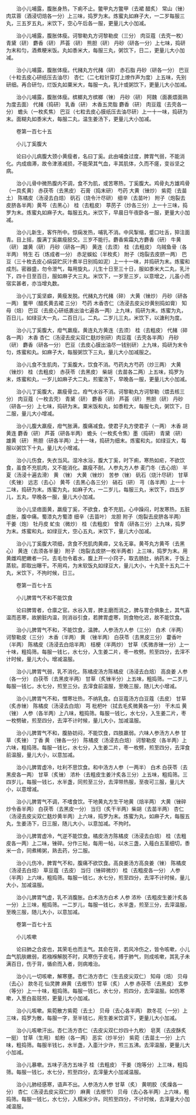 <!-- { "loadSidebar": true } -->
　　治小儿哺露，腹胀身热，下痢不止。鳖甲丸方鳖甲（去裙 醋炙） 常山（锉） 肉苁蓉（酒浸切焙各一分）上三味，捣罗为末。炼蜜丸如麻子大，一二岁每服三丸，三五岁五丸，米饮下，空心午后各一服，更量儿大小加减。

　　治小儿哺露，腹胀体瘦。诃黎勒丸方诃黎勒皮（三分） 肉豆蔻（去壳一枚） 青黛（研） 麝香（研） 芦荟（研） 熊胆（研） 丹砂（研各一分）上七味，捣研为末和匀，酒煮粳米饭。丸如黍米大，每服三丸，粥饮下，日二，更量儿大小加减。

　　治小儿哺露，腹胀体瘦。代赭丸方代赭（研） 赤石脂 丹砂（研各一分） 巴豆（十粒去皮心研纸压去油尽） 杏仁（二七粒针穿灯上燎作声为度）上五味，先别研细。再合研匀，烂饭丸如粟米大，每服一丸，乳汁或粥饮下，更量儿大小加减。

　　治小儿哺露，腹胀体瘦。槟榔丸方槟榔（锉） 丹砂（研） 阿魏（面裹煨面熟为度去面） 代赭（捣研） 乳香（研） 木香五灵脂 麝香（研） 肉豆蔻（去壳各一分） 蟾头（一枚炙焦） 巴豆（七粒去皮心膜纸压去油尽研）上一十一味，捣研为末。面糊丸如黍米大，每服二丸，温生姜汤下，更量儿大小加减。

　　卷第一百七十五

　　小儿丁奚腹大

　　论曰小儿病腹大颈小黄瘦者，名曰丁奚。此由哺食过度，脾胃气弱，不能消化。内成痼滞，故令津液减损，不能荣其气血，丰其肌体，久而不瘥，变谷坚之病。

　　治小儿骨中微热腹内不调，食不为肌，或苦寒热，丁奚腹大。鸡骨丸方雄鸡骨（一具炙黄） 赤茯苓（去黑皮） 石膏（捣末研） 芍药 大黄（锉炒） 紫菀（去苗土） 陈橘皮（汤浸去白焙） 矾石（烧令汁尽研） 细辛（去苗叶） 附子（炮裂去皮脐各半两）黄芩（去黑心） 桂（去粗皮） 葶苈子（炒各三分）上一十三味，捣罗为末。炼蜜丸如麻子大。每服五丸，米饮下，早晨日午夜卧各一服，更量大小加减。

　　治小儿新生，客忤所中。惊痫发热，哺乳不消。中风掣缩，蹙口吐舌，猝注面青。目上摇，腹满丁奚羸瘦胫交。三岁不能行。麝香紫霜丸方麝香（研） 牛黄（研） 雄黄（研） 丹砂（研各一两） 黄连（去须） 桂（去粗皮） 乌贼鱼骨（各半两） 特生 石（炼成者一分） 赤足蜈蚣（半枚炙） 附子（炮裂去皮脐一两） 巴豆（三十枚去皮心绢袋贮灰汁煮半日别捣如泥）上一十一味，并捣研为末。炼蜜和成剂。密器盛，勿令泄气，每用旋丸，儿生十日至三十日，服如黍米大二丸，乳汁下，四十日至百日，服如麻子大三丸。米饮下，一岁至三岁，以意增之，儿虽小而宿实甚者，亦当增丸数。

　　治小儿丁奚坚癖，黄瘦发脱。代赭丸方代赭（碎） 大黄（锉炒） 丹砂（研各一两） 鳖甲（醋炙黄去裙 三分） 芍药 木香杏仁（汤浸去皮尖炒黄别捣如膏） 知母（焙） 巴豆（去皮心研纸裹出油七遍各一两）上九味，捣研为末。炼蜜为丸，百日儿，如绿豆大一丸，二百日儿，二丸。二岁儿三丸，米饮下，以溏利为度。

　　治小儿丁奚腹大，疳气羸瘦。黄连丸方黄连（去须） 桂（去粗皮） 代赭（碎各一两） 木香 杏仁（汤浸去皮尖双仁麸炒别研）肉豆蔻（去壳各半两） 丹砂（研） 麝香（研各一分） 巴豆（去皮心膜出油尽一钱别研）上九味，捣研为末令匀，炼蜜和丸。如麻子大，每服粥饮下三丸，量儿大小加减服之。

　　治小儿食不生肌肉，丁奚腹大，饮食不消。芍药丸方芍药（炒三两） 大黄（锉炒） 桂（去粗皮） 赤茯苓（去黑皮） 柴胡（去苗各二两）上五味，捣罗为末，炼蜜和丸，一岁儿如麻子大二丸，煎蜜汤下，早晚各一服，更量儿大小加减。

　　治小儿丁奚腹大，羸瘦骨立。疳气水谷不消。诃黎勒丸方诃黎勒（煨去核三分） 肉豆蔻（一枚去壳） 青黛（研） 麝香（研） 芦荟（研） 熊胆（研） 丹砂（研各一分）上七味，捣研为末。粟米饭和丸，如黍粒大，每服七丸，粥饮下，日二服，量儿大小增减。

　　治小儿腹大羸瘦，疳气胀满，腹痛减食。使君子丸方使君子（一两） 木香 胡黄连 麝香（研） 芦荟（研各半两） 蟾头（一枚炙令焦）墨（捣研） 青黛（研） 雄黄（研） 熊胆（研各半两）上十一味，捣研为细末。炼蜜和丸，如绿豆大，每服以粥饮下十丸，量儿大小增减。

　　治小儿伤食，失衣当风。湿冷水浴，腹大丁奚，时下痢，寒热如疟，不欲饮食，虽食不充肌肉，又不能消化。羸瘦不耐。人参丸方人参 麦门冬（去心焙） 半夏（汤浸十遍去滑） 黄 （锉） 大黄（锉炒） 苦参（锉） 矾石（烧汁尽研） 甘草（炙锉） 远志（去心） 黄芩（去黑心各三分） 硝石（研） 芎（各半两）上一十二味，捣研为末。炼蜜为丸，如麻子大，一二岁儿，每服三丸，米饮下，四五岁儿，五丸，早晚各一服，量儿大小加减。

　　治小儿坚痞面黄，羸瘦丁奚，不欲食，食不充肌，心中躁闷，时发寒热，五脏虚胀，腹中痛。蜀漆丸方蜀漆 细辛（去苗叶） 龙胆 附子（炮裂去皮脐各半两） 干姜（炮） 牡丹皮 虻虫（微炒） 桂（去粗皮） 曾青（研各三分）上九味，捣罗为末。炼蜜和丸，如绿豆大，空心五丸，米饮下，量儿大小加减。

　　治小儿丁奚腹大项细，贪食不充肌肉黄瘁，又名无辜。黄芩丸方黄芩（去黑心） 黄连（去须各半量） 附子（炮裂去皮脐一枚半两者）上三味，捣罗为末。用黄雌鸡肥嫩者一只。去毛勿令着水，腹上开一小窍子，取去肠肚，纳药末，于饭上蒸软。即取出曝干。不用鸡，为末软饭丸如绿豆大，量儿大小，十丸至十五丸二十丸，米饮下，不拘时候，日三。

　　卷第一百七十五

　　小儿脾胃气不和不能饮食

　　论曰脾胃者，仓廪之官。水谷入胃，脾主磨而消之，脾与胃合俱象土，其气喜温而恶寒，故腑脏内温，则消谷引食，若脾胃虚寒，则食物化迟，故不能饮食。

　　治小儿脾胃气不和，不能饮食，温脾。人参汤方人参（三分） 白术（半两） 诃黎勒皮（三分） 木香（半两） 黄 （锉半两） 白茯苓（去黑皮三分） 藿香叶（半两） 陈橘皮（汤浸去白焙半两） 桔梗（半两炒） 甘草（炙微赤锉一分）上一十味，粗捣筛。每服一钱匕，水七分，入生姜二片，枣一枚劈。煎至四分，去滓不计时候，量儿大小。增减温服。

　　治小儿脾胃气弱，乳不消化。陈橘皮汤方陈橘皮（汤浸去白焙） 高良姜 人参（各一分） 白茯苓（去黑皮半两） 甘草（炙锉半分）上五味，粗捣筛。一二岁儿每服一钱匕，水七分，煎至三分。去滓食前温服，至晚三服，随儿大小增减。

　　治小儿脾胃气不和，憎寒壮热，不纳乳食。白豆蔻汤方白豆蔻（去皮） 甘草（炙赤锉） 陈橘皮（汤浸去白焙） 芎 枇杷叶（拭去毛炙微黄各一分） 干木瓜 黄 （锉） 人参（各半两）上八味，粗捣筛。每服一钱匕，水七分，入生姜二片，枣一枚劈破，煎至四分，去滓不计时候，量儿大小，加减温服。

　　治小儿脾胃气不和，腹胁妨闷，不能饮食，四肢羸弱。六味人参汤方人参 甘草（炙锉） 丁香 黄 （锉各一分） 陈橘皮（汤浸去白焙） 诃黎勒皮（各半两）上六味，粗捣筛。每服一钱匕，水七分，入生姜二片，枣一枚劈，煎至四分，去滓食前温服，量儿大小，以意加减。

　　治小儿脾胃虚冷，吐利不思饮食。和中汤方人参（一两半） 白术 白茯苓（去黑皮各一两） 甘草（炙锉） 浓朴（去粗皮生姜汁炙各三分）上五味，粗捣筛。三四岁儿，每服一钱匕，水半盏，同煎至三分，去滓带热服，至夜可三服，量儿大小，以意增减。

　　治小儿脾胃气不调，不嗜食饮。干地黄丸方生干地黄（焙半两） 大黄（锉碎炒令香半两） 白茯苓（去黑皮一分） 当归（炙干半两）柴胡（去苗半两） 杏仁（汤浸去皮尖双仁麸炒黄半两）上六味，捣罗为末。炼蜜为丸，如麻子大，每服五丸，生姜汤下，日三服，随儿大小，以意加减。不拘时。

　　治小儿脾胃虚冷，气逆不能饮食。橘皮汤方陈橘皮（汤浸去白焙） 桂（去粗皮各一两）上二味，锉碎。分作三帖，每用一帖，以水三盏，入薤白五茎细切，黍米一合，同煮稀粥，熟去药，分二服。

　　治小儿伤冷，脾胃气不和，腹痛不欲饮食。高良姜汤方高良姜（锉） 陈橘皮（汤浸去白焙） 草豆蔻（去皮） 当归（锉碎微炒） 桂（去粗皮各一分） 人参（半两）上六味，粗捣筛。每服一钱匕，水七分，煎至四分，去滓不计时候，量儿大小，加减温服。

　　治小儿脾胃气虚，乳不消腹胀。白术汤方白术 人参 浓朴（去粗皮生姜汁炙各一分）上三味，粗捣筛。一二岁儿，每服一钱匕，水半盏，煎至三分，去滓温服，至晚三服，随儿大小，以意加减。

　　卷第一百七十五

　　小儿咳嗽

　　论曰肺之合皮也，其荣毛也而主气。其俞在背，若风冷伤之，皆令咳嗽，小儿血气肌肤嫩弱，若襁褓解脱不时，风寒伤于皮毛，搏于肺气，则成咳嗽，其乳子未满百日，伤于背，循俞而入者，则病难治。

　　治小儿一切咳嗽，解寒壅。杏仁汤方杏仁（生去皮尖双仁） 知母（焙） 贝母（去心） 款冬花 仙灵脾 麻黄（去根节）甘草（炙） 人参 赤茯苓（去黑皮） 玄参（等分）上一十味，粗捣筛。每服一钱匕，水七分，煎四分，去滓温服。如伤寒嗽，入葱白盐豉煎，更量儿大小加减。

　　治小儿咳嗽。紫菀散方紫菀（去土） 贝母（去心各半两） 款冬花（一分）上三味，捣罗为散，每服一字，至半钱匕，用生姜米饮调下，更量儿大小加减。

　　治小儿咳嗽汗出。杏仁汤方杏仁（去皮尖双仁炒四十九枚） 皂荚（去皮酥炙一挺） 甘草（生用） 蛤粉（各一两） 恶实（炒半分） 紫菀（去苗土一分）上六味，粗捣筛。每服半钱匕，水半盏，入齑汁少许，煎三五沸。去滓温服，更量儿大小加减。

　　治小儿暴嗽。五味子汤方五味子 桂（去粗皮） 干姜（炮等分）上三味，粗捣筛。每服一钱匕，水七分，煎至四分，去滓量大小加减温服。

　　治小儿肺经感寒，语声不出。人参汤方人参 甘草（炙） 黄明胶（炙燥各一分） 杏仁（汤浸去皮尖双仁炒） 麻黄（去根节） 贝母（去心各半两）上六味，粗捣筛。每服一钱匕，水七分，入糯米少许。同煎至四分，不计时候，去滓量大小加减温服。

